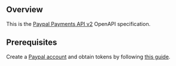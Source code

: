 ## Overview
This is the [Paypal Payments API v2](https://developer.paypal.com/docs/api/payments/v2/) OpenAPI specification.
## Prerequisites

  Create a [Paypal account](https://www.paypal.com) and obtain tokens by following [this guide](https://developer.paypal.com/docs/api/overview/#get-credentials).
